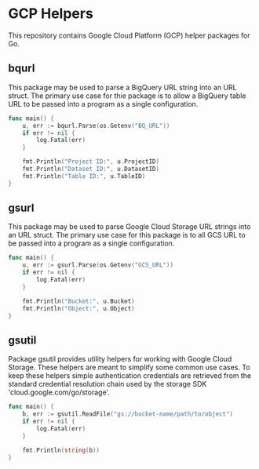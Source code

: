 # GCP Helpers

This repository contains Google Cloud Platform (GCP) helper packages
for Go.

## bqurl

This package may be used to parse a BigQuery URL string into an URL
struct. The primary use case for thie package is to allow a BigQuery
table URL to be passed into a program as a single configuration.

```go
func main() {
	u, err := bqurl.Parse(os.Getenv("BQ_URL"))
	if err != nil {
		log.Fatal(err)
	}

	fmt.Println("Project ID:", u.ProjectID)
	fmt.Println("Dataset ID:", u.DatasetID)
	fmt.Println("Table ID:", u.TableID)
}
```

## gsurl

This package may be used to parse Google Cloud Storage URL strings
into an URL struct. The primary use case for this package is to all
GCS URL to be passed into a program as a single configuration.

```go
func main() {
	u, err := gsurl.Parse(os.Getenv("GCS_URL"))
	if err != nil {
		log.Fatal(err)
	}

	fmt.Println("Bucket:", u.Bucket)
	fmt.Println("Object:", u.Object)
}
```

## gsutil

Package gsutil provides utility helpers for working with Google Cloud
Storage. These helpers are meant to simplify some common use cases. To
keep these helpers simple authentication credentials are retrieved
from the standard credential resolution chain used by the storage SDK
'cloud.google.com/go/storage'.

```go
func main() {
	b, err := gsutil.ReadFile("gs://bucket-name/path/to/object")
	if err != nil {
		log.Fatal(err)
	}

	fmt.Println(string(b))
}
```
